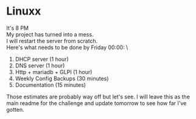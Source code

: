 # Linuxx
It's 8 PM \
My project has turned into a mess. \
I will restart the server from scratch. \
Here's what needs to be done by Friday 00:00: \

1. DHCP server (1 hour)
2. DNS server (1 hour)
3. Http + mariadb + GLPI (1 hour)
4. Weekly Config Backups (30 minutes)
5. Documentation (15 minutes)

Those estimates are probably way off but let's see. I will leave this as the main readme for the challenge and update tomorrow to see how far I've gotten.
